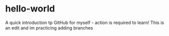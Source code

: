 # hello-world
A quick introduction tp GitHub for myself - action is required to learn!
This is an edit and im practicing adding branches
